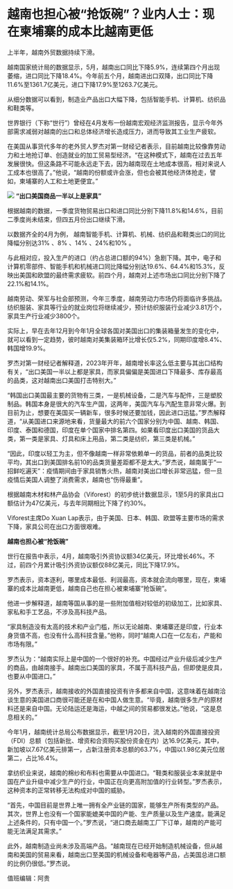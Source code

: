 

# 越南也担心被“抢饭碗”？业内人士：现在柬埔寨的成本比越南更低

上半年，越南外贸数据持续下滑。

越南国家统计局的数据显示，5月，越南出口同比下降5.9%，连续第四个月出现萎缩，进口同比下降18.4%。今年前五个月，越南进出口双降，出口同比下降11.6%至1361.7亿美元，进口下降17.9%至1263.7亿美元。

从细分数据可以看到，制造业产品出口大幅下降，包括智能手机、计算机、纺织品和鞋类等。

世界银行（下称“世行”）曾经在4月发布一份越南宏观经济监测报告，显示今年外部需求减弱对越南的出口和总体经济增长造成压力，进而导致其工业生产疲软。

在美国从事货代多年的老外贸人罗杰对第一财经记者表示，目前越南比较像靠劳动力和土地抢订单、创造就业的加工贸易型经济。“在这种模式下，越南在过去五年发展很快。但这条路不可能永远走下去，因为越南现在土地成本很高，相对来说人工成本也很高了。”他说，“越南的份额或许会涨，但也会被其他经济体抢走，譬如，柬埔寨的人工和土地更便宜。”

![](https://inews.gtimg.com/om_bt/OmvjEmhnelr8QYIbnTfpL4XNy_m9X8rFfvvfQPBF6LkCIAA/1000)
**“出口美国商品一半以上是家具”**

根据越南的数据，一季度货物贸易出口和进口同比分别下降11.8%和14.6%，目前二季度尚未结束，但四五月份出口继续下滑。

以数据齐全的4月为例， 越南智能手机、计算机、机械、纺织品和鞋类出口的同比降幅分别达31% 、8% 、14% 、24%和10% 。

与此相对应，投入生产的进口（约占总进口额的94%）急剧下降。其中，电子和计算机零部件、智能手机和机械进口同比降幅分别达19.6%、64.4%和15.3%，反映出美国和欧盟的最终需求疲软。前四个月，越南对上述市场出口同比分别下降了22.1%和14.1%。

越南劳动、荣军与社会部预测，今年三季度，越南劳动力市场仍将面临许多挑战。纺织服装、家具等行业的就业岗位将继续减少，预计纺织服装行业减少3.81万个，家具生产行业减少3800个。

实际上，早在去年12月到今年1月全球各国对美国出口的集装箱量发生的变化中，就可以看到一定趋势，彼时越南对美集装箱环比增长仅5.2%，同期印度增8.4%、韩国增19.9%。

罗杰对第一财经记者解释道，2023年开年，越南增长率这么低主要与其出口结构有关，“出口美国一半以上都是家具，而家具偏偏是美国进口下降最多、库存最高的品类，这对越南出口美国打击特别大。”

“韩国出口美国最主要的货物有三类，一是机械设备，二是汽车与配件，三是塑胶制品。韩国本身是很大的汽车生产国，这两年，美国汽车与汽配生意非常火爆。到目前为止，想要在美国买一辆新车，很多时候还要加钱，因此进口迅猛。”罗杰解释道，“从美国进口来源地来看，货量最大的前六个国家分别为中国、越南、韩国、印度、泰国和德国，印度在单个国家中排名第四。如果看印度出口美国的货品大类，第一类是家具、灯具和床上用品，第二类是纺织，第三类是机械。”

“因此，印度以轻工为主，但不像越南一样非常依赖单一的货品，前者的品类比较平均，其出口到美国排名前10的品类货量差距都不是太大。”罗杰说，越南属于“一招鲜吃遍天”：疫情期间由于家具销售火热，越南对美出口增长非常迅猛，但一旦疫情后美国人调整了消费需求，越南也“伤得最重”。

根据越南木材和林产品协会（Viforest）的初步统计数据显示，1至5月的家具出口额估计为47亿美元，与去年同期相比下降了约30%。

Viforest主席Do Xuan Lap表示，由于美国、日本、韩国、欧盟等主要市场的需求下降，家具公司在出口方面很艰难。

**越南也担心被“抢饭碗”**

世行在报告中表示，4月，越南吸引外资协议额34亿美元，环比增长46%。不过，前四个月累计吸引外资协议额仅88亿美元，同比下降17.9%。

罗杰表示，资本逐利，哪里成本最低、利润最高，资本就会流向哪里，现在，柬埔寨的成本比越南更低，越南自己也在担心被柬埔寨“抢饭碗”。

他进一步解释道，越南等国从事的是一些附加值相对较低的初级加工，比如家具、家私和手工艺品，不涉及高科技产品。

“家具制造没有太高的技术和产业门槛，所以无论越南、柬埔寨还是印度，行业本身货值不高，也没有什么高科技含量。”他称，同时“越南人口在一亿左右，产能和市场有限。”

罗杰认为：“越南实际上是中国的一个很好的补充。中国经过产业升级后减少生产的商品，由越南接手。越南出口美国的家具，不属于高科技产品，但即使是皮具，也要从中国进口。”

另外，罗杰表示，越南接收的外国直接投资有许多都来自中国，这意味着在越南洽谈生意的美国进口商很可能还是在和中国人做生意。“毕竟，越南很多生产的原材料还是来自中国。无论陆运还是海运，中越之间的贸易都很发达。”他说，“这是息息相关的。”

今年1月，越南统计总局公布数据显示，截至1月20日，流入越南的外国直接投资（FDI）总额（包括新批、增资和合资购买股份资金在内）达16.9亿美元，其中，新加坡以7.67亿美元排第一，占新注册资本总额的63.7%，中国以1.98亿美元位居第二，占比16.4%。

拿纺织业来说，越南的棉纱和布料也需要从中国进口。“鞋类和服装业本来就是中国在产业升级中减少生产的行业，中国正在向更高附加值的行业转型。”罗杰表示，这种资本的正常转移无法构成对中国的威胁。

“首先，中国目前是世界上唯一拥有全产业链的国家，能够生产所有类型的产品。其次，世界上也没有一个国家能媲美中国的产能、生产质量以及生产速度。能满足上述条件的，只有中国一个。”罗杰说，“进口商去越南工厂下订单，越南的产能可能无法满足其需求。”

此外，越南制造业尚未涉及高端产品。“越南现在已经开始制造机械设备，但从越南和美国的贸易来看，越南出口至美国的机械设备和电器等产品，占美国总进口额的比例仍很低。”罗杰说。

值班编辑：阿贵

